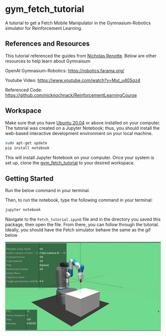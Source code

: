 # gym_fetch_tutorial
A tutorial to get a Fetch Mobile Manipulator in the Gymnasium-Robotics simulator for Reinforcement Learning. 

## References and Resources
This tutorial referenced the guides from [Nicholas Renotte](https://www.youtube.com/@NicholasRenotte). Below are other resources to help learn about Gymnaisum

OpenAI Gymnasium-Robotics: https://robotics.farama.org/

Youtube Video: https://www.youtube.com/watch?v=Mut_u40Sqz4

Referenced Code: https://github.com/nicknochnack/ReinforcementLearningCourse

## Workspace
Make sure that you have [Ubuntu 20.04](https://releases.ubuntu.com/20.04/) or above installed on your computer. The tutorial was created on a Jupyter Notebook; thus, you should install the web-based interactive development environment on your local machine. 

```bash
sudo apt-get update
pip install notebook
```
This will install Jupyter Notebook on your computer. Once your system is set up, clone the [gym_fetch_tutorial](https://github.com/alan-sanchez/gym_fetch_tutorial.git) to your desired workspace. 


## Getting Started
Run the below command in your terminal.

Then, to run the notebook, type the following command in your terminal:
```bash
jupyter notebook
```
Navigate to the `Fetch_tutorial.ipynb` file and in the directory you saved this package, then open the file.
From there, you can follow through the tutorial. Ideally, you should have the Fetch simulator behave the same as the gif below

![](images/reach.gif)
